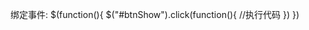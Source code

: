 绑定事件:
    $(function(){
        $("#btnShow").click(function(){
            //执行代码
        })
    })